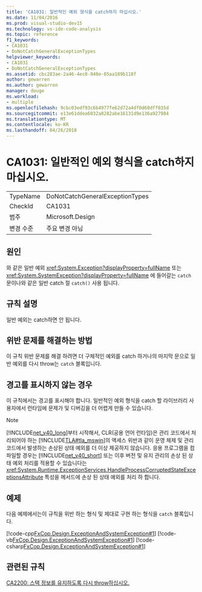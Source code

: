 ```yaml
---
title: 'CA1031: 일반적인 예외 형식을 catch하지 마십시오.'
ms.date: 11/04/2016
ms.prod: visual-studio-dev15
ms.technology: vs-ide-code-analysis
ms.topic: reference
f1_keywords:
- CA1031
- DoNotCatchGeneralExceptionTypes
helpviewer_keywords:
- CA1031
- DoNotCatchGeneralExceptionTypes
ms.assetid: cbc283ae-2a46-4ec0-940e-85aa189b118f
author: gewarren
ms.author: gewarren
manager: douge
ms.workload:
- multiple
ms.openlocfilehash: 9cbc03edf93c6b4977fe62d72a4df0d60dff035d
ms.sourcegitcommit: e13e61ddea6032a8282abe16131d9e136a927984
ms.translationtype: MT
ms.contentlocale: ko-KR
ms.lasthandoff: 04/26/2018
---
```

# <a name="ca1031-do-not-catch-general-exception-types"></a>CA1031: 일반적인 예외 형식을 catch하지 마십시오.
|||
|-|-|
|TypeName|DoNotCatchGeneralExceptionTypes|
|CheckId|CA1031|
|범주|Microsoft.Design|
|변경 수준|주요 변경 아님|

## <a name="cause"></a>원인
 와 같은 일반 예외 <xref:System.Exception?displayProperty=fullName> 또는 <xref:System.SystemException?displayProperty=fullName> 에 들어갈는 `catch` 문이나와 같은 일반 catch 절 `catch()` 사용 됩니다.

## <a name="rule-description"></a>규칙 설명
 일반 예외는 catch하면 안 됩니다.

## <a name="how-to-fix-violations"></a>위반 문제를 해결하는 방법
 이 규칙 위반 문제를 해결 하려면 더 구체적인 예외를 catch 하거나의 마지막 문으로 일반 예외를 다시 throw는 `catch` 블록입니다.

## <a name="when-to-suppress-warnings"></a>경고를 표시하지 않는 경우
 이 규칙에서는 경고를 표시해야 합니다. 일반적인 예외 형식을 catch 할 라이브러리 사용자에서 런타임에 문제가 및 디버깅을 더 어렵게 만들 수 있습니다.

> [!NOTE]
>  [!INCLUDE[net_v40_long](../code-quality/includes/net_v40_long_md.md)]부터 시작해서, CLR(공용 언어 런타임)은 관리 코드에서 처리되어야 하는 [!INCLUDE[TLA#tla_mswin](../code-quality/includes/tlasharptla_mswin_md.md)]의 액세스 위반과 같이 운영 체제 및 관리 코드에서 발생하는 손상된 상태 예외를 더 이상 제공하지 않습니다. 응용 프로그램을 컴파일할 경우는 [!INCLUDE[net_v40_short](../code-quality/includes/net_v40_short_md.md)] 또는 이후 버전 및 유지 관리의 손상 된 상태 예외 처리를 적용할 수 있습니다는 <xref:System.Runtime.ExceptionServices.HandleProcessCorruptedStateExceptionsAttribute> 특성을 메서드에 손상 된 상태 예외를 처리 하 합니다.

## <a name="example"></a>예제
 다음 예제에서는이 규칙을 위반 하는 형식 및 제대로 구현 하는 형식을 `catch` 블록입니다.

 [!code-cpp[FxCop.Design.ExceptionAndSystemException#1](../code-quality/codesnippet/CPP/ca1031-do-not-catch-general-exception-types_1.cpp)]
 [!code-vb[FxCop.Design.ExceptionAndSystemException#1](../code-quality/codesnippet/VisualBasic/ca1031-do-not-catch-general-exception-types_1.vb)]
 [!code-csharp[FxCop.Design.ExceptionAndSystemException#1](../code-quality/codesnippet/CSharp/ca1031-do-not-catch-general-exception-types_1.cs)]

## <a name="related-rules"></a>관련된 규칙
 [CA2200: 스택 정보를 유지하도록 다시 throw하십시오.](../code-quality/ca2200-rethrow-to-preserve-stack-details.md)